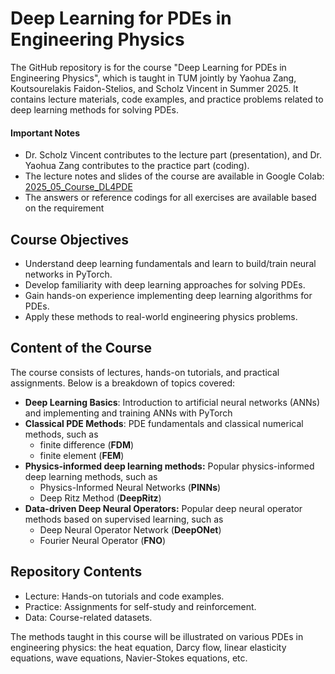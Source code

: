 # Deep Learning for PDEs in Engineering Physics
The GitHub repository is for the course "Deep Learning for PDEs in Engineering Physics", which is taught in TUM jointly by Yaohua Zang, Koutsourelakis Faidon-Stelios, and Scholz Vincent in Summer 2025. It contains lecture materials, code examples, and practice problems related to deep learning methods for solving PDEs.

#### Important Notes
- Dr. Scholz Vincent contributes to the lecture part (presentation), and Dr. Yaohua Zang contributes to the practice part (coding).
- The lecture notes and slides of the course are available in Google Colab: [2025_05_Course_DL4PDE](https://drive.google.com/drive/folders/1VmuBPZFolwSnZTje5JwXa_b-hCSsQnOW?usp=sharing)
- The answers or reference codings for all exercises are available based on the requirement

## Course Objectives
- Understand deep learning fundamentals and learn to build/train neural networks in PyTorch.
- Develop familiarity with deep learning approaches for solving PDEs.
- Gain hands-on experience implementing deep learning algorithms for PDEs.
- Apply these methods to real-world engineering physics problems.

## Content of the Course
The course consists of lectures, hands-on tutorials, and practical assignments. Below is a breakdown of topics covered:
- **Deep Learning Basics**: Introduction to artificial neural networks (ANNs) and implementing and training ANNs with PyTorch
- **Classical PDE Methods**: PDE fundamentals and classical numerical methods, such as
  - finite difference (**FDM**)
  - finite element (**FEM**)
- **Physics-informed deep learning methods:** Popular physics-informed deep learning methods, such as
  - Physics-Informed Neural Networks (**PINNs**)
  - Deep Ritz Method (**DeepRitz**)
- **Data-driven Deep Neural Operators:** Popular deep neural operator methods based on supervised learning, such as
  - Deep Neural Operator Network (**DeepONet**)
  - Fourier Neural Operator (**FNO**)

## Repository Contents
- Lecture: Hands-on tutorials and code examples.
- Practice: Assignments for self-study and reinforcement.
- Data: Course-related datasets. 

The methods taught in this course will be illustrated on various PDEs in engineering physics: the heat equation, Darcy flow, linear elasticity equations, wave equations, Navier-Stokes equations, etc.
